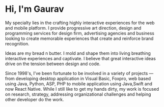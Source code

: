 # Hi, I'm Gaurav 

My specialty lies in the crafting highly interactive experiences for the web and mobile platform. I provide progressive art direction, design and programming services for design firm, advertising agencies and business looking to create memorable experiences that create and reinforce brand recognition.

Ideas are my bread n butter. I mold and shape them into living breathing interactive experiences and captivate. I believe that great interactive ideas drive on the tension between design and code.

Since 1998's, I’ve been fortunate to be involved in a variety of projects — from developing desktop application in Visual Basic, Foxpro, web based using Java, Python, ASP, PHP to mobile application using Java,Swift and now React Native. While I still like to get my hands dirty, my work is focused on research, strategy, addressing organizational challenges and helping other developer do the work.

